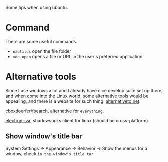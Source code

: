 Some tips when using ubuntu.

# Command

There are some useful commands.

* `nautilus` open the file folder
* `xdg-open` opens a file or URL in the user's preferred application

# Alternative tools

Since I use windows a lot and I already have nice develop suite set up there, and when come into the Linux world, some alternative tools would be appealing, and there is a website for such thing: [alternativeto.net](http://alternativeto.net/).

[cboxdoerfer/fsearch](https://github.com/cboxdoerfer/fsearch), alternative for `everything`.

[electron-ssr](https://github.com/erguotou520/electron-ssr), shadowsocks client for linux (should be cross-platform).

## Show window's title bar

System Settings -> Appearance -> Behavior -> Show the menus for a window, check `in the window's title tar`
